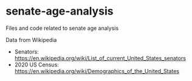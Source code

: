 # senate-age-analysis
Files and code related to senate age analysis 

Data from Wikipedia 
* Senators: https://en.wikipedia.org/wiki/List_of_current_United_States_senators 
* 2020 US Census: https://en.wikipedia.org/wiki/Demographics_of_the_United_States
